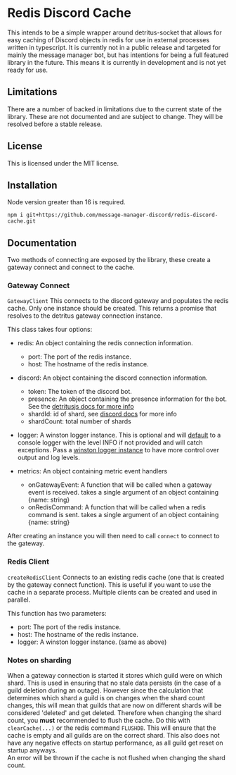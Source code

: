 # Redis Discord Cache

This intends to be a simple wrapper around detritus-socket that allows for easy caching of Discord objects in redis for use in external processes written in typescript. It is currently not in a public release and targeted for mainly the message manager bot, but has intentions for being a full featured library in the future. This means it is currently in development and is not yet ready for use.

## Limitations

There are a number of backed in limitations due to the current state of the library. These are not documented and are subject to change. They will be resolved before a stable release.

## License

This is licensed under the MIT license.

## Installation

Node version greater than 16 is required.

`npm i git+https://github.com/message-manager-discord/redis-discord-cache.git`

## Documentation

Two methods of connecting are exposed by the library, these create a gateway connect and connect to the cache.

### Gateway Connect

`GatewayClient`
This connects to the discord gateway and populates the redis cache. Only one instance should be created.
This returns a promise that resolves to the detritus gateway connection instance.

This class takes four options:

- redis: An object containing the redis connection information.
  - port: The port of the redis instance.
  - host: The hostname of the redis instance.
- discord: An object containing the discord connection information.

  - token: The token of the discord bot.
  - presence: An object containing the presence information for the bot. See the [detritusjs docs for more info](https://socket.detritusjs.com/interfaces/gateway.presenceoptions)
  - shardId: id of shard, see [discord docs](https://discord.com/developers/docs/topics/gateway#sharding) for more info
  - shardCount: total number of shards

- logger: A winston logger instance. This is optional and will [default](https://github.com/message-manager-discord/redis-discord-cache/blob/main/src/logger.ts) to a console logger with the level INFO if not provided and will catch exceptions. Pass a [winston logger instance](https://github.com/winstonjs/winston#creating-your-own-logger) to have more control over output and log levels.

- metrics: An object containing metric event handlers
  - onGatewayEvent: A function that will be called when a gateway event is received. takes a single argument of an object containing {name: string}
  - onRedisCommand: A function that will be called when a redis command is sent. takes a single argument of an object containing {name: string}

After creating an instance you will then need to call `connect` to connect to the gateway.

### Redis Client

`createRedisClient`
Connects to an existing redis cache (one that is created by the gateway connect function). This is useful if you want to use the cache in a separate process. Multiple clients can be created and used in parallel.

This function has two parameters:

- port: The port of the redis instance.
- host: The hostname of the redis instance.
- logger: A winston logger instance. (same as above)

### Notes on sharding

When a gateway connection is started it stores which guild were on which shard. This is used in ensuring that no stale data persists (in the case of a guild deletion during an outage). However since the calculation that determines which shard a guild is on changes when the shard count changes, this will mean that guilds that are now on different shards will be considered 'deleted' and get deleted. Therefore when changing the shard count, you **must** recommended to flush the cache. Do this with `clearCache(...)` or the redis command `FLUSHDB`. This will ensure that the cache is empty and all guilds are on the correct shard. This also does not have any negative effects on startup performance, as all guild get reset on startup anyways.  
An error will be thrown if the cache is not flushed when changing the shard count.
